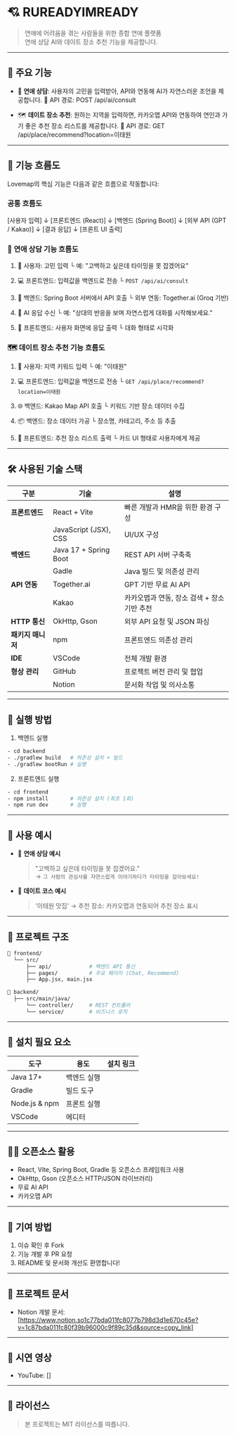 # 💘 RUREADYIMREADY

> 연애에 어려움을 겪는 사람들을 위한 종합 연애 플랫폼  
> 연애 상담 AI와 데이트 장소 추천 기능을 제공합니다.

---

## 🧩 주요 기능

- 🤖 **연애 상담**: 사용자의 고민을 입력받아, API와 연동해 AI가 자연스러운 조언을 제공합니다. 
 🔗 API 경로: POST /api/ai/consult


- 🗺️ **데이트 장소 추천**: 원하는 지역을 입력하면, 카카오맵 API와 연동하여 연인과 가기 좋은 추천 장소 리스트를 제공합니다. 
 🔗 API 경로: GET /api/place/recommend?location=이태원

---

## 🔄 기능 흐름도

Lovemap의 핵심 기능은 다음과 같은 흐름으로 작동합니다:

### **공통 흐름도**
[사용자 입력]
   ↓
[프론트엔드 (React)] 
   ↓
[백엔드 (Spring Boot)]
   ↓
[외부 API (GPT / Kakao)]
   ↓
[결과 응답]
   ↓
[프론트 UI 출력]

### 🤖 **연애 상담 기능 흐름도**
1. 🧍 사용자: 고민 입력
   └ 예: "고백하고 싶은데 타이밍을 못 잡겠어요"

2. 💻 프론트엔드: 입력값을 백엔드로 전송
   └ `POST /api/ai/consult`

3. 🧠 백엔드: Spring Boot 서버에서  API 호출
   └ 외부 연동: Together.ai (Groq 기반)

4. 🤖 AI 응답 수신
   └ 예: "상대의 반응을 보며 자연스럽게 대화를 시작해보세요."

5. 📱 프론트엔드: 사용자 화면에 응답 출력
   └ 대화 형태로 시각화

### 🗺️ **데이트 장소 추천 기능 흐름도**
1. 🧍 사용자: 지역 키워드 입력
   └ 예: "이태원"

2. 💻 프론트엔드: 입력값을 백엔드로 전송
   └ `GET /api/place/recommend?location=이태원`

3. 🌐 백엔드: Kakao Map API 호출
   └ 키워드 기반 장소 데이터 수집

4. 📦 백엔드: 장소 데이터 가공
   └ 장소명, 카테고리, 주소 등 추출

5. 📱 프론트엔드: 추천 장소 리스트 출력
   └ 카드 UI 형태로 사용자에게 제공

---

## 🛠️ 사용된 기술 스택

| 구분 | 기술 | 설명 |
|------|------|------|
| **프론트엔드** | React + Vite | 빠른 개발과 HMR을 위한 환경 구성 |
|  | JavaScript (JSX), CSS | UI/UX 구성 |
| **백엔드** | Java 17 + Spring Boot | REST API 서버 구축축|
|  | Gadle | Java 빌드 및 의존성 관리 |
| **API 연동** | Together.ai | GPT 기반 무료 AI API |
|  | Kakao | 카카오맵과 연동, 장소 검색 + 장소 기반 추천 |
| **HTTP 통신** | OkHttp, Gson | 외부 API 요청 및 JSON 파싱 |
| **패키지 매니저** | npm | 프론트엔드 의존성 관리 |
| **IDE** | VSCode | 전체 개발 환경 |
| **형상 관리** | GitHub | 프로젝트 버전 관리 및 협업 |
|  | Notion | 문서화 작업 및 의사소통 |

---

## 🚀 실행 방법

1. 백엔드 실행
```bash
- cd backend
- ./gradlew build   # 의존성 설치 + 빌드
- ./gradlew bootRun # 실행
```

2. 프론트엔드 실행
```bash
- cd frontend
- npm install       # 의존성 설치 (최초 1회)
- npm run dev       # 실행
```

---

## 🧪 사용 예시

- 💬 **연애 상담 예시**  
  > "고백하고 싶은데 타이밍을 못 잡겠어요."  
  → `그 사람의 관심사를 자연스럽게 이야기하다가 타이밍을 잡아보세요!`

- 📍 **데이트 코스 예시**  
  > '이태원 맛집'
  → 추천 장소: 카카오맵과 연동되어 추천 장소 표시

---

## 📂 프로젝트 구조

```bash
📁 frontend/
  └── src/
      ├── api/            # 백엔드 API 통신
      ├── pages/          # 주요 페이지 (Chat, Recommend)
      ├── App.jsx, main.jsx

📁 backend/
  ├── src/main/java/
      └── controller/     # REST 컨트롤러
      └── service/        # 비즈니스 로직
```

---

## 📌 설치 필요 요소

| 도구 | 용도 | 설치 링크 |
|------|------|-----------|
| Java 17+ | 백엔드 실행 |
| Gradle | 빌드 도구 |
| Node.js & npm | 프론트 실행 |
| VSCode | 에디터 | 

---

## 🧑‍💻 오픈소스 활용

- React, Vite, Spring Boot, Gradle 등 오픈소스 프레임워크 사용
- OkHttp, Gson (오픈소스 HTTP/JSON 라이브러리)
- 무료 AI API
- 카카오맵 API

---

## 🤝 기여 방법

1. 이슈 확인 후 Fork
2. 기능 개발 후 PR 요청
3. README 및 문서화 개선도 환영합니다!

---

## 📘 프로젝트 문서

- Notion 개발 문서: [https://www.notion.so1c77bda011fc8077b798d3d1e670c45e?v=1c87bda011fc80f39b96000c9f89c35d&source=copy_link]

---

## 🎥 시연 영상

- YouTube: []

---

## 📄 라이선스

> 본 프로젝트는 MIT 라이선스를 따릅니다.
